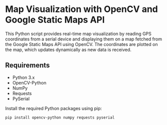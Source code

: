 # Map Visualization with OpenCV and Google Static Maps API

This Python script provides real-time map visualization by reading GPS coordinates from a serial device and displaying them on a map fetched from the Google Static Maps API using OpenCV. The coordinates are plotted on the map, which updates dynamically as new data is received.

## Requirements

- Python 3.x
- OpenCV-Python
- NumPy
- Requests
- PySerial

Install the required Python packages using pip:

```bash
pip install opencv-python numpy requests pyserial
